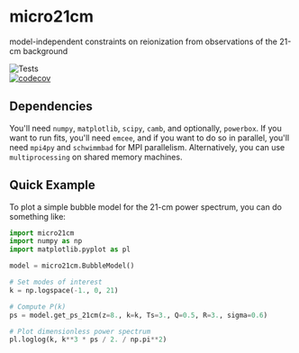 # micro21cm

model-independent constraints on reionization from observations of the 21-cm background

![Tests](https://github.com/mirochaj/micro21cm/actions/workflows/test_suite.yaml/badge.svg)    
[![codecov](https://codecov.io/gh/mirochaj/micro21cm/branch/main/graph/badge.svg?token=18ZMZEUWPW)](https://codecov.io/gh/mirochaj/micro21cm)


## Dependencies

You'll need `numpy`, `matplotlib`, `scipy`, `camb`, and optionally, `powerbox`. If you want to run fits, you'll need `emcee`, and if you want to do so in parallel, you'll need `mpi4py` and `schwimmbad` for MPI parallelism. Alternatively, you can use `multiprocessing` on shared memory machines.

## Quick Example

To plot a simple bubble model for the 21-cm power spectrum, you can do something
like:

```python
import micro21cm
import numpy as np
import matplotlib.pyplot as pl

model = micro21cm.BubbleModel()

# Set modes of interest
k = np.logspace(-1., 0, 21)

# Compute P(k)
ps = model.get_ps_21cm(z=8., k=k, Ts=3., Q=0.5, R=3., sigma=0.6)

# Plot dimensionless power spectrum
pl.loglog(k, k**3 * ps / 2. / np.pi**2)
```
